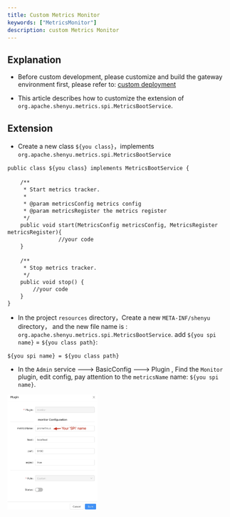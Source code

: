 ```yaml
---
title: Custom Metrics Monitor
keywords: ["MetricsMonitor"]
description: custom Metrics Monitor
---
```



## Explanation

* Before custom development, please customize and build the gateway environment first, please refer to: [custom deployment](../deployment-custom)

* This article describes how to customize the extension of  `org.apache.shenyu.metrics.spi.MetricsBootService`.

## Extension

* Create a new class `${you class}`，implements `org.apache.shenyu.metrics.spi.MetricsBootService`

```
public class ${you class} implements MetricsBootService {
   
   	/**
     * Start metrics tracker.
     *
     * @param metricsConfig metrics config
     * @param metricsRegister the metrics register
     */
    public void start(MetricsConfig metricsConfig, MetricsRegister metricsRegister){
				//your code
    }
    
    /**
     * Stop metrics tracker.
     */
    public void stop() {
      	//your code
    }
}
```

* In the project  `resources` directory，Create a new `META-INF/shenyu` directory， and the new file name is : `org.apache.shenyu.metrics.spi.MetricsBootService`.
add `${you spi name}` = `${you class path}`:

```
${you spi name} = ${you class path}
```

* In the `Admin` service ---> BasicConfig ---> Plugin ,  Find the `Monitor` plugin,  edit config, pay attention to the `metricsName` name: `${you spi name}`.

<img src="/static/img/shenyu/custom/custom-metrics-monitor-en.jpg" width="40%" height="30%" />






